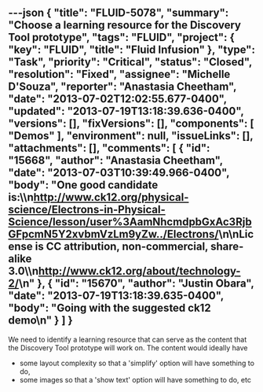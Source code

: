 ---json
{
  "title": "FLUID-5078",
  "summary": "Choose a learning resource for the Discovery Tool prototype",
  "tags": "FLUID",
  "project": {
    "key": "FLUID",
    "title": "Fluid Infusion"
  },
  "type": "Task",
  "priority": "Critical",
  "status": "Closed",
  "resolution": "Fixed",
  "assignee": "Michelle D'Souza",
  "reporter": "Anastasia Cheetham",
  "date": "2013-07-02T12:02:55.677-0400",
  "updated": "2013-07-19T13:18:39.636-0400",
  "versions": [],
  "fixVersions": [],
  "components": [
    "Demos"
  ],
  "environment": null,
  "issueLinks": [],
  "attachments": [],
  "comments": [
    {
      "id": "15668",
      "author": "Anastasia Cheetham",
      "date": "2013-07-03T10:39:49.966-0400",
      "body": "One good candidate is:\\\n<http://www.ck12.org/physical-science/Electrons-in-Physical-Science/lesson/user%3AamNhcmdpbGxAc3RjbGFpcmN5Y2xvbmVzLm9yZw../Electrons/>\n\nLicense is CC attribution, non-commercial, share-alike 3.0\\\n<http://www.ck12.org/about/technology-2/>\n"
    },
    {
      "id": "15670",
      "author": "Justin Obara",
      "date": "2013-07-19T13:18:39.635-0400",
      "body": "Going with the suggested ck12 demo\n"
    }
  ]
}
---
We need to identify a learning resource that can serve as the content that the Discovery Tool prototype will work on. The content would ideally have

* some layout complexity so that a 'simplify' option will have something to do,
* some images so that a 'show text' option will have something to do, etc

        